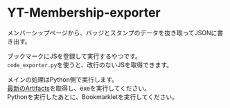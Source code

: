 # YT-Membership-exporter
メンバーシップページから、バッジとスタンプのデータを抜き取ってJSONに書き出す。


ブックマークにJSを登録して実行するやつです。  
`code_exporter.py`を使うと、改行のないJSを取得できます。

メインの処理はPython側で実行します。  
[最新のArtifacts]( https://github.com/oz0820/YT-Membership-exporter/actions/workflows/bookmarklet.yml )を取得し、exeを実行してください。  
Pythonを実行したあとに、Bookmarkletを実行してください。
